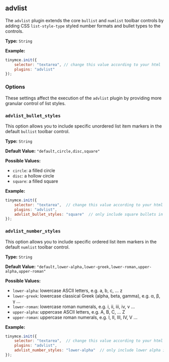 

## advlist

The `advlist` plugin extends the core `bullist` and `numlist` toolbar controls by adding CSS `list-style-type` styled number formats and bullet types to the controls.

**Type:** `String`

**Example:**

```js
tinymce.init({
    selector: "textarea", // change this value according to your html
    plugins: "advlist"
});
```

### Options

These settings affect the execution of the `advlist` plugin by providing more granular control of list styles.

### `advlist_bullet_styles`

This option allows you to include specific unordered list item markers in the default `bullist` toolbar control.

**Type:** `String`

**Default Value:** `"default,circle,disc,square"`

**Possible Values:**

  * `circle`: a filled circle
  * `disc`: a hollow circle
  * `square`: a filled square

**Example:**

```js
tinymce.init({
    selector: "textarea",  // change this value according to your html
    plugins: "advlist",
    advlist_bullet_styles: "square"  // only include square bullets in list
});
```

### `advlist_number_styles`

This option allows you to include specific ordered list item markers in the default `numlist` toolbar control.

**Type:** `String`

**Default Value:** `"default,lower-alpha,lower-greek,lower-roman,upper-alpha,upper-roman"`

**Possible Values:**

  * `lower-alpha`: lowercase ASCII letters, e.g. a, b, c, ... z
  * `lower-greek`: lowercase classical Greek (alpha, beta, gamma), e.g. α, β, γ ...
  * `lower-roman`: lowercase roman numerals, e.g. i, ii, iii, iv, v ...
  * `upper-alpha`: uppercase ASCII letters, e.g. A, B, C, ... Z
  * `upper-roman`: uppercase roman numerals, e.g. I, II, III, IV, V ...

**Example:**

```js
tinymce.init({
    selector: "textarea",  // change this value according to your html
    plugins: "advlist",
    advlist_number_styles: "lower-alpha"  // only include lower alpha in list
});
```
